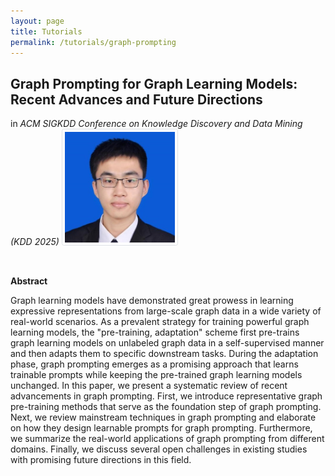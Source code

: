 ```yaml
---
layout: page
title: Tutorials
permalink: /tutorials/graph-prompting
---
```



## Graph Prompting for Graph Learning Models: Recent Advances and Future Directions

in *ACM SIGKDD Conference on Knowledge Discovery and Data Mining (KDD 2025)*
<img src="./images/profile.jpg" style="width: 11rem; padding: 0.25rem; border: 1px solid #dee2e6; border-radius: 0.25em; background-size: 2px; background-color: #fff"/>

<br>

**Abstract**

Graph learning models have demonstrated great prowess in learning expressive representations from large-scale graph data in a wide variety of real-world scenarios.
As a prevalent strategy for training powerful graph learning models, the "pre-training, adaptation" scheme first pre-trains graph learning models on unlabeled graph data in a self-supervised manner and then adapts them to specific downstream tasks.
During the adaptation phase, graph prompting emerges as a promising approach that learns trainable prompts while keeping the pre-trained graph learning models unchanged.
In this paper, we present a systematic review of recent advancements in graph prompting.
First, we introduce representative graph pre-training methods that serve as the foundation step of graph prompting.
Next, we review mainstream techniques in graph prompting and elaborate on how they design learnable prompts for graph prompting.
Furthermore, we summarize the real-world applications of graph prompting from different domains.
Finally, we discuss several open challenges in existing studies with promising future directions in this field.
